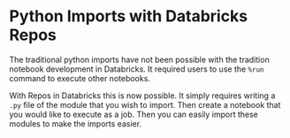 # Python Imports with Databricks Repos

The traditional python imports have not been possible with the tradition notebook development in Databricks. It required users to use the `%run` command to execute other notebooks. 

With Repos in Databricks this is now possible. It simply requires writing a `.py` file of the module that you wish to import. Then create a notebook that you would like to execute as a job. Then you can easily import these modules to make the imports easier. 
